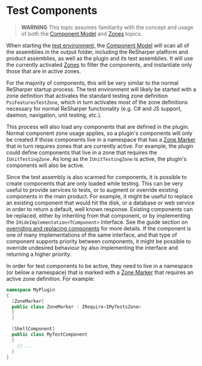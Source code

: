 ---
---

# Test Components

> **WARNING** This topic assumes familiarity with the concept and usage of both the [Component Model](/Platform/ComponentModel.md) and [Zones](/Platform/Zones.md) topics.

When starting the [test environment](TestEnvironment.md), the [Component Model](/Platform/ComponentModel.md) will scan all of the assemblies in the output folder, including the ReSharper platform and product assemblies, as well as the plugin and its test assemblies. It will use the currently activated [Zones](Zones.md) to filter the components, and instantiate only those that are in active zones.

For the majority of components, this will be very similar to the normal ReSharper startup process. The test environment will likely be started with a zone definition that activates the standard testing zone definition `PsiFeaturesTestZone`, which in turn activates most of the zone definitions necessary for normal ReSharper functionality (e.g. C# and JS support, daemon, navigation, unit testing, etc.).

This process will also load any components that are defined in the plugin. Normal component zone usage applies, so a plugin's components will only be created if those components live in a namespace that has a [Zone Marker](/Platform/Zones/Usage.md#zone-markers) that in turn requires zones that are currently active. For example, the plugin could define components that live in a zone that requires the `IUnitTestingZone`. As long as the `IUnitTestingZone` is active, the plugin's components will also be active.

Since the test assembly is also scanned for components, it is possible to create components that are only loaded while testing. This can be very useful to provide services to tests, or to augment or override existing components in the main product. For example, it might be useful to replace an existing component that would hit the disk, or a database or web service in order to return a default, well known response. Existing components can be replaced, either by inheriting from that component, or by implementing the `IHideImplementation<TComponent>` interface. See the guide section on [overriding and replacing components](/Platform/ComponentModel/ContainersPartsCatalogues.md#overriding-and-replacing-components) for more details. If the component is one of many implementations of the same interface, and that type of component supports priority between components, it might be possible to override undesired behaviour by also implementing the interface and returning a higher priority.

In order for test components to be active, they need to live in a namespace (or below a namespace) that is marked with a [Zone Marker](/Platform/Zones/Usage.md#zone-markers) that requires an active zone definition. For example:

```csharp
namespace MyPlugin
{
  [ZoneMarker]
  public class ZoneMarker : IRequire<IMyTestsZone>
  {
  }

  [ShellComponent]
  public class MyTestComponent
  {
    // ...
  }
}
```
